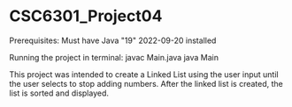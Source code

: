 # CSC6301_Project04

Prerequisites:
	Must have Java "19" 2022-09-20 installed

Running the project in terminal: 
	javac Main.java
	java Main

This project was intended to create a Linked List using the user input until the user selects to stop adding numbers. After the linked list is created, the list is sorted and displayed. 
